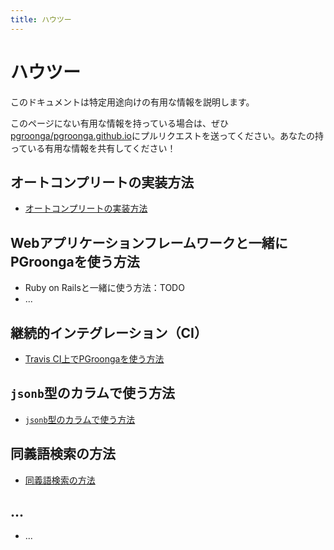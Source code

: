 ```yaml
---
title: ハウツー
---
```


# ハウツー

このドキュメントは特定用途向けの有用な情報を説明します。

このページにない有用な情報を持っている場合は、ぜひ[pgroonga/pgroonga.github.io](https://github.com/pgroonga/pgroonga.github.io)にプルリクエストを送ってください。あなたの持っている有用な情報を共有してください！

## オートコンプリートの実装方法

  * [オートコンプリートの実装方法](auto-complete.html)

## Webアプリケーションフレームワークと一緒にPGroongaを使う方法

  * Ruby on Railsと一緒に使う方法：TODO
  * ...

## 継続的インテグレーション（CI）

  * [Travis CI上でPGroongaを使う方法](travis-ci.html)

## `jsonb`型のカラムで使う方法

  * [`jsonb`型のカラムで使う方法](jsonb.html)

## 同義語検索の方法

  * [同義語検索の方法](synonym-expansion.html)

## ...

  * ...
